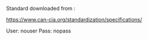 Standard downloaded from :

https://www.can-cia.org/standardization/specifications/

User: nouser
Pass: nopass
